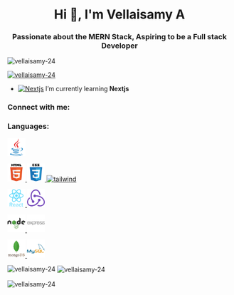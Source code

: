 <h1 align="center">Hi 👋, I'm Vellaisamy A</h1>
<h3 align="center">Passionate about the MERN Stack, Aspiring to be a Full stack Developer</h3>

<p align="left"> <img src="https://komarev.com/ghpvc/?username=vellaisamy-24&label=Profile%20views&color=0e75b6&style=flat" alt="vellaisamy-24" /> </p>

<p align="left"> <a href="https://github.com/ryo-ma/github-profile-trophy"><img src="https://github-profile-trophy.vercel.app/?username=vellaisamy-24" alt="vellaisamy-24" /></a> </p>

- <a href="https://nextjs.org/"><img src="https://miro.medium.com/v2/resize:fit:1000/1*KDMx1YspSrBcFJG-NDZgDg.png" width="40" height="40" alt="Nextjs" /></a> I’m currently learning **Nextjs**

<h3 align="left">Connect with me:</h3>
<p align="left">
</p>

<h3 align="left">Languages:</h3>
<p align="left">
 <a href="https://www.java.com" target="_blank" rel="noreferrer"> <img src="https://raw.githubusercontent.com/devicons/devicon/master/icons/java/java-original.svg" alt="java" width="40" height="40"/> </a>
 
 <a href="https://www.w3.org/html/" target="_blank" rel="noreferrer"> <img src="https://raw.githubusercontent.com/devicons/devicon/master/icons/html5/html5-original-wordmark.svg" alt="html5" width="40" height="40"/> </a>
 <a href="https://www.w3schools.com/css/" target="_blank" rel="noreferrer"> <img src="https://raw.githubusercontent.com/devicons/devicon/master/icons/css3/css3-original-wordmark.svg" alt="css3" width="40" height="40"/> </a>
 <a href="https://tailwindcss.com/" target="_blank" rel="noreferrer"> <img src="https://www.vectorlogo.zone/logos/tailwindcss/tailwindcss-icon.svg" alt="tailwind" width="40" height="40"/> </a>

<a href="https://reactjs.org/" target="_blank" rel="noreferrer"> <img src="https://raw.githubusercontent.com/devicons/devicon/master/icons/react/react-original-wordmark.svg" alt="react" width="40" height="40"/> </a>
 <a href="https://redux.js.org" target="_blank" rel="noreferrer"> <img src="https://raw.githubusercontent.com/devicons/devicon/master/icons/redux/redux-original.svg" alt="redux" width="40" height="40"/> </a>

 <a href="https://nodejs.org" target="_blank" rel="noreferrer"> <img src="https://raw.githubusercontent.com/devicons/devicon/master/icons/nodejs/nodejs-original-wordmark.svg" alt="nodejs" width="40" height="40"/> </a> 
 <a href="https://expressjs.com" target="_blank" rel="noreferrer"> <img src="https://raw.githubusercontent.com/devicons/devicon/master/icons/express/express-original-wordmark.svg" alt="express" width="40" height="40"/> </a>


 <a href="https://www.mongodb.com/" target="_blank" rel="noreferrer"> <img src="https://raw.githubusercontent.com/devicons/devicon/master/icons/mongodb/mongodb-original-wordmark.svg" alt="mongodb" width="40" height="40"/> </a>
 <a href="https://www.mysql.com/" target="_blank" rel="noreferrer"> <img src="https://raw.githubusercontent.com/devicons/devicon/master/icons/mysql/mysql-original-wordmark.svg" alt="mysql" width="40" height="40"/> </a>


 </p>

<p><img align="left" src="https://github-readme-stats.vercel.app/api/top-langs?username=vellaisamy-24&show_icons=true&locale=en&layout=compact" alt="vellaisamy-24" /></p>

<p>&nbsp;<img align="center" src="https://github-readme-stats.vercel.app/api?username=vellaisamy-24&show_icons=true&locale=en" alt="vellaisamy-24" /></p>

<p><img align="center" src="https://github-readme-streak-stats.herokuapp.com/?user=vellaisamy-24&" alt="vellaisamy-24" /></p>
